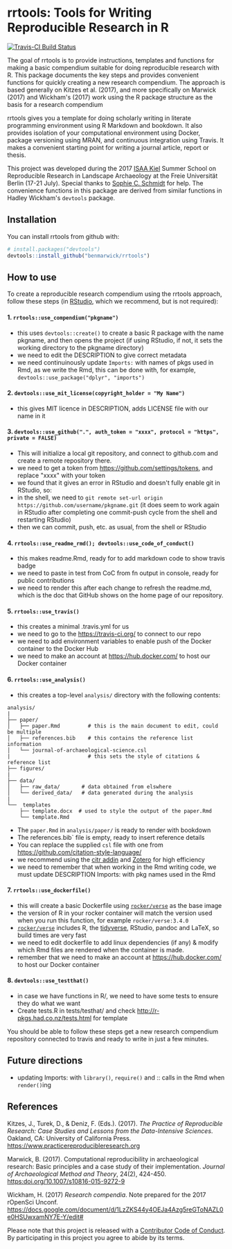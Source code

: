 
<!-- README.md is generated from README.Rmd. Please edit that file -->
rrtools: Tools for Writing Reproducible Research in R
=====================================================

[![Travis-CI Build Status](https://travis-ci.org/benmarwick/rrtools.svg?branch=master)](https://travis-ci.org/benmarwick/rrtools)

The goal of rrtools is to provide instructions, templates and functions for making a basic compendium suitable for doing reproducible research with R. This package documents the key steps and provides convenient functions for quickly creating a new research compendium. The approach is based generally on Kitzes et al. (2017), and more specifically on Marwick (2017) and Wickham's (2017) work using the R package structure as the basis for a research compendium

rrtools gives you a template for doing scholarly writing in literate programming environment using R Markdown and bookdown. It also provides isolation of your computational environment using Docker, package versioning using MRAN, and continuous integration using Travis. It makes a convenient starting point for writing a journal article, report or thesis.

This project was developed during the 2017 [ISAA Kiel](https://isaakiel.github.io/) Summer School on Reproducible Research in Landscape Archaeology at the Freie Universität Berlin (17-21 July). Special thanks to [Sophie C. Schmidt](https://github.com/SCSchmidt) for help. The convenience functions in this package are derived from similar functions in Hadley Wickham's `devtools` package.

Installation
------------

You can install rrtools from github with:

``` r
# install.packages("devtools")
devtools::install_github("benmarwick/rrtools")
```

How to use
----------

To create a reproducible research compendium using the rrtools approach, follow these steps (in [RStudio](https://www.rstudio.com/products/rstudio/#Desktop), which we recommend, but is not required):

#### 1. `rrtools::use_compendium("pkgname")`

-   this uses `devtools::create()` to create a basic R package with the name pkgname, and then opens the project (if using RStudio, if not, it sets the working directory to the pkgname directory)
-   we need to edit the DESCRIPTION to give correct metadata
-   we need continuinously update `Imports:` with names of pkgs used in Rmd, as we write the Rmd, this can be done with, for example, `devtools::use_package("dplyr", "imports")`

#### 2. `devtools::use_mit_license(copyright_holder = "My Name")`

-   this gives MIT licence in DESCRIPTION, adds LICENSE file with our name in it

#### 3. `devtools::use_github(".", auth_token = "xxxx", protocol = "https", private = FALSE)`

-   This will initialize a local git repository, and connect to github.com and create a remote repository there.
-   we need to get a token from <https://github.com/settings/tokens>, and replace "xxxx" with your token
-   we found that it gives an error in RStudio and doesn't fully enable git in RStudio, so:
-   in the shell, we need to `git remote set-url origin https://github.com/username/pkgname.git` (it does seem to work again in RStudio after completing one commit-push cycle from the shell and restarting RStudio)
-   then we can commit, push, etc. as usual, from the shell or RStudio

#### 4. `rrtools::use_readme_rmd(); devtools::use_code_of_conduct()`

-   this makes readme.Rmd, ready for to add markdown code to show travis badge
-   we need to paste in test from CoC from fn output in console, ready for public contributions
-   we need to render this after each change to refresh the readme.md, which is the doc that GitHub shows on the home page of our repository.

#### 5. `rrtools::use_travis()`

-   this creates a minimal .travis.yml for us
-   we need to go to the <https://travis-ci.org/> to connect to our repo
-   we need to add environment variables to enable push of the Docker container to the Docker Hub
-   we need to make an account at <https://hub.docker.com/> to host our Docker container

#### 6. `rrtools::use_analysis()`

-   this creates a top-level `analysis/` directory with the following contents:

<!-- -->

    analysis/
    |
    ├── paper/
    │   ├── paper.Rmd         # this is the main document to edit, could be multiple
    │   ├── references.bib    # this contains the reference list information
    │   └── journal-of-archaeological-science.csl
    |                         # this sets the style of citations & reference list
    ├── figures/
    |
    ├── data/
    │   ├── raw_data/       # data obtained from elswhere
    │   └── derived_data/   # data generated during the analysis
    |
    └──  templates
        ├── template.docx  # used to style the output of the paper.Rmd
        └── template.Rmd

-   The `paper.Rmd` in `analysis/paper/` is ready to render with bookdown
-   The references.bib\` file is empty, ready to insert reference details
-   You can replace the supplied `csl` file with one from <https://github.com/citation-style-language/>
-   we recommend using the [citr addin](https://github.com/crsh/citr) and [Zotero](https://www.zotero.org/) for high efficiency
-   we need to remember that when working in the Rmd writing code, we must update DESCRIPTION Imports: with pkg names used in the Rmd

#### 7. `rrtools::use_dockerfile()`

-   this will create a basic Dockerfile using [`rocker/verse`](https://github.com/rocker-org/rocker) as the base image
-   the version of R in your rocker container will match the version used when you run this function, for example `rocker/verse:3.4.0`
-   [`rocker/verse`](https://github.com/rocker-org/rocker) includes R, the [tidyverse](http://tidyverse.org/), RStudio, pandoc and LaTeX, so build times are very fast
-   we need to edit dockerfile to add linux dependencies (if any) & modify which Rmd files are rendered when the container is made.
-   remember that we need to make an account at <https://hub.docker.com/> to host our Docker container

#### 8. `devtools::use_testthat()`

-   in case we have functions in R/, we need to have some tests to ensure they do what we want
-   Create tests.R in tests/testhat/ and check <http://r-pkgs.had.co.nz/tests.html> for template

You should be able to follow these steps get a new research compendium repository connected to travis and ready to write in just a few minutes.

Future directions
-----------------

-   updating Imports: with `library()`, `require()` and :: calls in the Rmd when `render()`ing

References
----------

Kitzes, J., Turek, D., & Deniz, F. (Eds.). (2017). *The Practice of Reproducible Research: Case Studies and Lessons from the Data-Intensive Sciences*. Oakland, CA: University of California Press. <https://www.practicereproducibleresearch.org>

Marwick, B. (2017). Computational reproducibility in archaeological research: Basic principles and a case study of their implementation. *Journal of Archaeological Method and Theory*, 24(2), 424-450. <https:doi.org/10.1007/s10816-015-9272-9>

Wickham, H. (2017) *Research compendia*. Note prepared for the 2017 rOpenSci Unconf. <https://docs.google.com/document/d/1LzZKS44y4OEJa4Azg5reGToNAZL0e0HSUwxamNY7E-Y/edit#>

Please note that this project is released with a [Contributor Code of Conduct](CONDUCT.md). By participating in this project you agree to abide by its terms.
